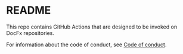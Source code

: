 # README

This repo contains GitHub Actions that are designed to be invoked on DocFx repositories.

For information about the code of conduct, see [Code of conduct](CODE-OF-CONDUCT.md).
